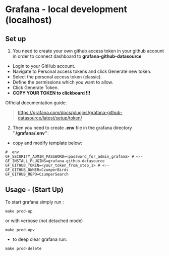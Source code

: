 # Grafana - local development (localhost)


## Set up

1. You need to create your own github access token in your github account in order to connect dashboard to **grafana-github-datasource**
- Login to your GitHub account.
- Navigate to Personal access tokens and click Generate new token.
- Select the personal access token (classic).
- Define the permissions which you want to allow.
- Click Generate Token.
- **COPY YOUR TOKEN to clickboard !!!**

Official documentation guide:
    
>https://grafana.com/docs/plugins/grafana-github-datasource/latest/setup/token/

2. Then you need to create **.env** file in the grafana directory ''**/grafana/.env**'':
- copy and modify template below:
```shell
# .env
GF_SECURITY_ADMIN_PASSWORD=<password_for_admin_grafana> # <--
GF_INSTALL_PLUGINS=grafana-github-datasource
GF_GITHUB_TOKEN=<your_token_from_step_1> # <--
GF_GITHUB_OWNER=CzumperBirds
GF_GITHUB_REPO=CzumperSearch
```

## Usage - (Start Up)
To start grafana simply run :

```shell
make prod-up
```

or with verbose (not detached mode)
```shell
make prod-upv
```

- to deep clear grafana run:
```shell
make prod-delete
```


